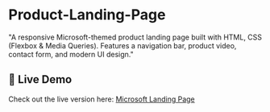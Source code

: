 # Product-Landing-Page
"A responsive Microsoft-themed product landing page built with HTML, CSS (Flexbox &amp; Media Queries). Features a navigation bar, product video, contact form, and modern UI design."
## 🚀 Live Demo  
Check out the live version here: [Microsoft Landing Page](https://ngila706.github.io/Product-Landing-Page/)
